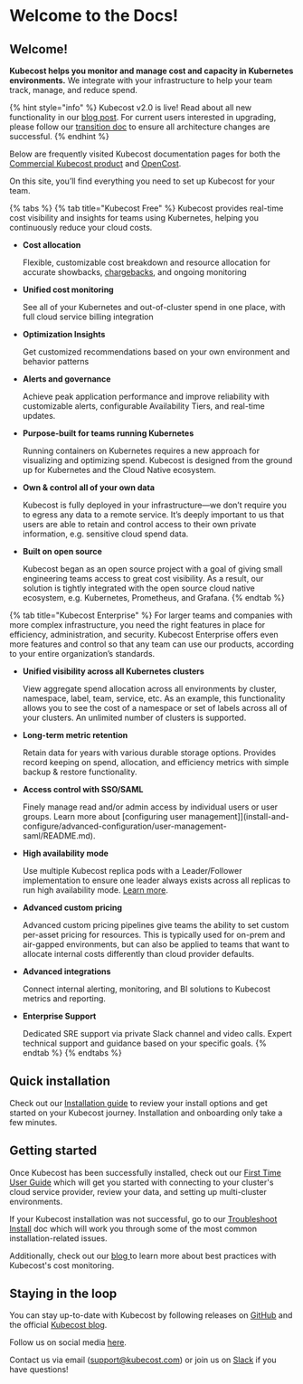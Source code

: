 # Welcome to the Docs!

## Welcome!

**Kubecost helps you monitor and manage cost and capacity in Kubernetes environments.** We integrate with your infrastructure to help your team track, manage, and reduce spend.

{% hint style="info" %}
Kubecost v2.0 is live! Read about all new functionality in our [blog post](https://blog.kubecost.com/blog/introducing-kubecost-2.0/). For current users interested in upgrading, please follow our [transition doc](/install-and-configure/install/kubecostv2.md) to ensure all architecture changes are successful.
{% endhint %}


Below are frequently visited Kubecost documentation pages for both the [Commercial Kubecost product](http://kubecost.com) and [OpenCost](https://www.opencost.io/).

On this site, you’ll find everything you need to set up Kubecost for your team.

{% tabs %}
{% tab title="Kubecost Free" %}
Kubecost provides real-time cost visibility and insights for teams using Kubernetes, helping you continuously reduce your cloud costs.

*   **Cost allocation**

    Flexible, customizable cost breakdown and resource allocation for accurate showbacks, [chargebacks](https://blog.kubecost.com/blog/kubernetes-chargeback), and ongoing monitoring
*   **Unified cost monitoring**

    See all of your Kubernetes and out-of-cluster spend in one place, with full cloud service billing integration
*   **Optimization Insights**

    Get customized recommendations based on your own environment and behavior patterns
*   **Alerts and governance**

    Achieve peak application performance and improve reliability with customizable alerts, configurable Availability Tiers, and real-time updates.
*   **Purpose-built for teams running Kubernetes**

    Running containers on Kubernetes requires a new approach for visualizing and optimizing spend. Kubecost is designed from the ground up for Kubernetes and the Cloud Native ecosystem.
*   **Own & control all of your own data**

    Kubecost is fully deployed in your infrastructure—we don’t require you to egress any data to a remote service. It’s deeply important to us that users are able to retain and control access to their own private information, e.g. sensitive cloud spend data.
*   **Built on open source**

    Kubecost began as an open source project with a goal of giving small engineering teams access to great cost visibility. As a result, our solution is tightly integrated with the open source cloud native ecosystem, e.g. Kubernetes, Prometheus, and Grafana.
{% endtab %}

{% tab title="Kubecost Enterprise" %}
For larger teams and companies with more complex infrastructure, you need the right features in place for efficiency, administration, and security. Kubecost Enterprise offers even more features and control so that any team can use our products, according to your entire organization’s standards.

*   **Unified visibility across all Kubernetes clusters**

    View aggregate spend allocation across all environments by cluster, namespace, label, team, service, etc. As an example, this functionality allows you to see the cost of a namespace or set of labels across all of your clusters. An unlimited number of clusters is supported.
*   **Long-term metric retention**

    Retain data for years with various durable storage options. Provides record keeping on spend, allocation, and efficiency metrics with simple backup & restore functionality.
*   **Access control with SSO/SAML**

    Finely manage read and/or admin access by individual users or user groups. Learn more about [configuring user management]](install-and-configure/advanced-configuration/user-management-saml/README.md).
*   **High availability mode**

    Use multiple Kubecost replica pods with a Leader/Follower implementation to ensure one leader always exists across all replicas to run high availability mode. [Learn more](/install-and-configure/advanced-configuration/high-availability.md).
*   **Advanced custom pricing**

    Advanced custom pricing pipelines give teams the ability to set custom per-asset pricing for resources. This is typically used for on-prem and air-gapped environments, but can also be applied to teams that want to allocate internal costs differently than cloud provider defaults.
*   **Advanced integrations**

    Connect internal alerting, monitoring, and BI solutions to Kubecost metrics and reporting.
*   **Enterprise Support**

    Dedicated SRE support via private Slack channel and video calls. Expert technical support and guidance based on your specific goals.
{% endtab %}
{% endtabs %}

## Quick installation

Check out our [Installation guide](/install-and-configure/install/install.md) to review your install options and get started on your Kubecost journey. Installation and onboarding only take a few minutes.

## Getting started

Once Kubecost has been successfully installed, check out our [First Time User Guide](/install-and-configure/install/first-time-user-guide.md) which will get you started with connecting to your cluster's cloud service provider, review your data, and setting up multi-cluster environments.

If your Kubecost installation was not successful, go to our [Troubleshoot Install](/troubleshooting/troubleshoot-install.md) doc which will work you through some of the most common installation-related issues.

Additionally, check out our [blog ](https://blog.kubecost.com/blog/cost-monitoring/)to learn more about best practices with Kubecost's cost monitoring.

## Staying in the loop

You can stay up-to-date with Kubecost by following releases on [GitHub](https://github.com/kubecost/cost-analyzer-helm-chart/releases) and the official [Kubecost blog](https://blog.kubecost.com/).

Follow us on social media [here](contactus.md).

Contact us via email ([support@kubecost.com](mailto:support@kubecost.com)) or join us on [Slack](https://kubecost.com/join-slack) if you have questions!
